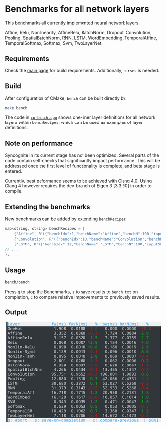 # Benchmarks for all network layers
This benchmarks all currently implemented neural network layers.

Affine, Relu, Nonlinearity, AffineRelu, BatchNorm, Dropout, Convolution, Pooling,
SpatialBatchNorm, RNN, LSTM, WordEmbedding, TemporalAffine, TemporalSoftmax, Softmax, Svm, TwoLayerNet.

## Requirements
Check the [main page](../../..) for build requirements. Additionally, `curses` is needed.

## Build
After configuration of CMake, `bench` can be built directly by:
```bash
make bench
```
The code in [`cp-bench.cpp`](cp-bench.cpp) shows one-liner layer definitions for all network layers within `benchRecipes`, which can be used as examples of layer definitions.

## Note on performance
Syncognite in its current stage has not been optimized. Several parts of the code contain self-checks that significantly impact performance. This will be addressed once the first level of functionality is complete, and beta stage is entered.

Currently, best peformance seems to be achieved with Clang 4.0. Using Clang 4 however requires the dev-branch of Eigen 3 [3.3.90] in order to compile.

## Extending the benchmarks
New benchmarks can be added by extending `benchRecipes`:
```cpp
map<string, string> benchRecipes = {
    {"Affine", R"({"benchIdx":1,"benchName":"Affine","benchN":100,"inputShape":[1024],"hidden":1024})"},
    {"Convolution", R"({"benchIdx":10,"benchName":"Convolution","benchN":100,"inputShape":[3,32,32],"kernel":[64,5,5],"stride":1,"pad":2})"},
    {"LSTM", R"({"benchIdx":12,"benchName":"LSTM","benchN":100,"inputShape":[100,80],"N":100,"H":256})"},
// ...
};
```

## Usage
```bash
bench/bench
```
Press `q` to stop the Benchmarks, `s` to save results to `bench.txt` on completion, `c` to
compare relative improvements to previously saved results.

## Output
![Running benchmark](../doc/images/bench.png)
